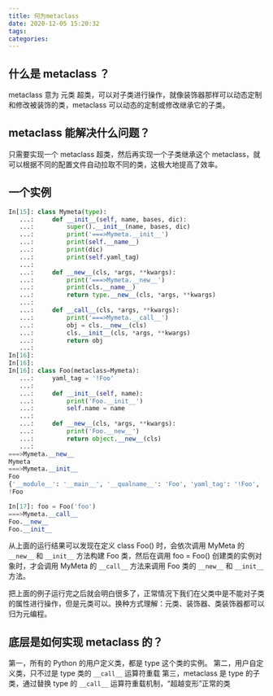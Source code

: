 ```yaml
---
title: 何为metaclass
date: 2020-12-05 15:20:32
tags:
categories:
---
```


## 什么是 metaclass ？

metaclass 意为 元类 超类，可以对子类进行操作，就像装饰器那样可以动态定制和修改被装饰的类，metaclass 可以动态的定制或修改继承它的子类。

<!-- more -->

## metaclass 能解决什么问题？

只需要实现一个 metaclass 超类，然后再实现一个子类继承这个 metaclass，就可以根据不同的配置文件自动拉取不同的类，这极大地提高了效率。

## 一个实例

```python
In[15]: class Mymeta(type):
   ...:     def __init__(self, name, bases, dic):
   ...:         super().__init__(name, bases, dic)
   ...:         print('===>Mymeta.__init__')
   ...:         print(self.__name__)
   ...:         print(dic)
   ...:         print(self.yaml_tag)
   ...: 
   ...:     def __new__(cls, *args, **kwargs):
   ...:         print('===>Mymeta.__new__')
   ...:         print(cls.__name__)
   ...:         return type.__new__(cls, *args, **kwargs)
   ...: 
   ...:     def __call__(cls, *args, **kwargs):
   ...:         print('===>Mymeta.__call__')
   ...:         obj = cls.__new__(cls)
   ...:         cls.__init__(cls, *args, **kwargs)
   ...:         return obj
   ...: 
In[16]: 
In[16]: 
In[16]: class Foo(metaclass=Mymeta):
   ...:     yaml_tag = '!Foo'
   ...: 
   ...:     def __init__(self, name):
   ...:         print('Foo.__init__')
   ...:         self.name = name
   ...: 
   ...:     def __new__(cls, *args, **kwargs):
   ...:         print('Foo.__new__')
   ...:         return object.__new__(cls)
   ...:     
===>Mymeta.__new__
Mymeta
===>Mymeta.__init__
Foo
{'__module__': '__main__', '__qualname__': 'Foo', 'yaml_tag': '!Foo', '__init__': <function Foo.__init__ at 0x0000000007EF3828>, '__new__': <function Foo.__new__ at 0x0000000007EF3558>}
!Foo

In[17]: foo = Foo('foo')
===>Mymeta.__call__
Foo.__new__
Foo.__init__

```

从上面的运行结果可以发现在定义 class Foo() 时，会依次调用 MyMeta 的 `__new__` 和 `__init__` 方法构建 Foo 类，然后在调用 foo = Foo() 创建类的实例对象时，才会调用 MyMeta 的 `__call__` 方法来调用 Foo 类的 `__new__` 和 `__init__` 方法。

把上面的例子运行完之后就会明白很多了，正常情况下我们在父类中是不能对子类的属性进行操作，但是元类可以。换种方式理解：元类、装饰器、类装饰器都可以归为元编程。

## 底层是如何实现 metaclass 的？

第一，所有的 Python 的用户定义类，都是 type 这个类的实例。
第二，用户自定义类，只不过是 type 类的 `__call__` 运算符重载
第三，metaclass 是 type 的子类，通过替换 type 的 `__call__` 运算符重载机制，“超越变形”正常的类
